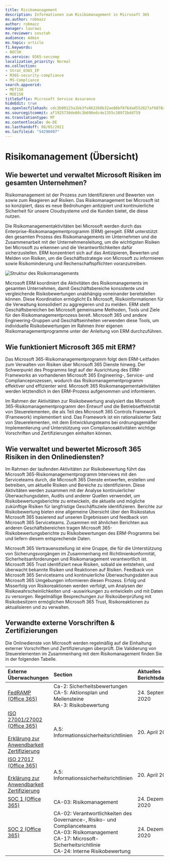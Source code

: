 ```yaml
---
title: Risikomanagement
description: Informationen zum Risikomanagement in Microsoft 365
ms.author: robmazz
author: robmazz
manager: laurawi
ms.reviewer: sosstah
audience: Admin
ms.topic: article
f1.keywords:
- NOCSH
ms.service: O365-seccomp
localization_priority: Normal
ms.collection:
- Strat_O365_IP
- M365-security-compliance
- MS-Compliance
search.appverid:
- MET150
- MOE150
titleSuffix: Microsoft Service Assurance
hideEdit: true
ms.openlocfilehash: cdc3b00123a1bb3fe862260b32ae08bf876dad552827af6878a9c65f4b33b75c
ms.sourcegitcommit: af1925730de60c3b698edc4e1355c38972bdd759
ms.translationtype: MT
ms.contentlocale: de-DE
ms.lasthandoff: 08/05/2021
ms.locfileid: "54290497"
---
```

# <a name="risk-management-overview"></a>Risikomanagement (Übersicht)

## <a name="how-does-microsoft-assess-and-manage-risk-across-the-enterprise"></a>Wie bewertet und verwaltet Microsoft Risiken im gesamten Unternehmen?

Risikomanagement ist der Prozess zum Identifizieren und Bewerten von sowie zum Reagieren auf Risiken. Das Risikomanagement bei Microsoft ist so konzipiert, dass es neue Bedrohungen antizipiert und kontinuierliche Sicherheit für unsere Cloudsysteme und die Kunden bietet, die diese nutzen.

Die Risikomanagementaktivitäten bei Microsoft werden durch das Enterprise-Risikomanagementprogramm (ERM) geregelt. ERM unterstützt den gesamten Prozess des Risikomanagements im Unternehmen und die Zusammenarbeit mit der Unternehmensleitung, um die wichtigsten Risiken bei Microsoft zu erkennen und die Verantwortlichkeiten dafür sicherzustellen. ERM konzentriert sich auf das Antizipieren, Bewerten und Melden von Risiken, um die Geschäftsstrategie von Microsoft zu informieren sowie Risikominderung und Rechenschaftspflichten voranzutreiben.

![Struktur des Risikomanagements](../media/assurance-risk-management-structure.png)

Microsoft ERM koordiniert die Aktivitäten des Risikomanagements im gesamten Unternehmen, damit Geschäftsbereiche konsistente und vergleichende Risikobewertungen unabhängig voneinander bereitstellen können. Diese Koordination ermöglicht Es Microsoft, Risikoinformationen für die Verwaltung konsolidiert zu aggregieren und zu melden. ERM stellt Geschäftsbereichen bei Microsoft gemeinsame Methoden, Tools und Ziele für den Risikomanagementprozess bereit. Microsoft 365 und andere Engineering-Gruppen und Geschäftseinheiten verwenden diese Tools, um individuelle Risikobewertungen im Rahmen ihrer eigenen Risikomanagementprogramme unter der Anleitung von ERM durchzuführen.

## <a name="how-does-microsoft-365-work-with-erm"></a>Wie funktioniert Microsoft 365 mit ERM?

Das Microsoft 365-Risikomanagementprogramm folgt dem ERM-Leitfaden zum Verwalten von Risiken über Microsoft 365 Dienste hinweg. Der Schwerpunkt des Programms liegt auf der Ausrichtung des ERM-Frameworks an vorhandenen Microsoft 365 Engineering-, Service- und Complianceprozessen, wodurch das Risikomanagementprogramm effektiver und effizienter wird. Microsoft 365 Risikomanagementaktivitäten werden letztendlich in den ERM-Prozess aufgenommen und informieren.

Im Rahmen der Aktivitäten zur Risikobewertung analysiert das Microsoft 365-Risikomanagementprogramm den Entwurf und die Betriebseffektivität von Steuerelementen, die als Teil des Microsoft 365 Controls Framework (Framework) implementiert sind. Das Framework ist ein rationalisierter Satz von Steuerelementen, mit dem Entwicklungsteams bei ordnungsgemäßer Implementierung und Unterstützung von Complianceaktivitäten wichtige Vorschriften und Zertifizierungen einhalten können.

## <a name="how-does-microsoft-365-manage-and-assess-risk-in-its-online-services"></a>Wie verwaltet und bewertet Microsoft 365 Risiken in den Onlinediensten?

Im Rahmen der laufenden Aktivitäten zur Risikobewertung führt das Microsoft 365-Risikomanagementprogramm Interviews mit den Serviceteams durch, die Microsoft 365 Dienste entwerfen, erstellen und betreiben, um aktuelle Risiken und Bereiche zu identifizieren. Diese Aktivitäten werden zusammen mit der Analyse kontinuierlicher Überwachungsdaten, Audits und anderer Quellen verwendet, um Risikobewertungsberichte zu entwickeln, die aktuelle und mögliche zukünftige Risiken für langfristige Geschäftsziele identifizieren. Berichte zur Risikobewertung bieten eine allgemeine Übersicht über den Risikostatus Microsoft 365 basierend auf unseren Ergebnissen und feedback von Microsoft 365 Serviceteams. Zusammen mit ähnlichen Berichten aus anderen Geschäftsbereichen tragen Microsoft 365-Risikobewertungsberichte zu Risikobewertungen des ERM-Programms bei und liefern diesem entsprechende Daten.

Microsoft 365 Vertrauensstellung ist eine Gruppe, die für die Unterstützung von Sicherungsvorgängen im Zusammenhang mit Richtlinienkonformität, Sicherheitsanforderungen und Risikomanagement verantwortlich ist. Microsoft 365 Trust identifiziert neue Risiken, sobald sie entstehen, und überwacht bekannte Risiken und Reaktionen auf Risiken. Feedback von Microsoft 365 Serviceteams und kontinuierliche Überwachungsdaten aus Microsoft 365 Umgebungen informieren diesen Prozess. Erfolg und Misserfolg von Risikoreaktionen werden verfolgt, um Analysen der Risikowahrscheinlichkeiten und -auswirkungen zu entwickeln und mit Daten zu versorgen. Regelmäßige Besprechungen zur Risikoüberprüfung mit Risikobesitzern ermöglichen Microsoft 365 Trust, Risikoreaktionen zu aktualisieren und zu verwalten.

## <a name="related-external-regulations--certifications"></a>Verwandte externe Vorschriften & Zertifizierungen

Die Onlinedienste von Microsoft werden regelmäßig auf die Einhaltung externer Vorschriften und Zertifizierungen überprüft. Die Validierung von Steuerelementen im Zusammenhang mit dem Risikomanagement finden Sie in der folgenden Tabelle.

| **Externe Überwachungen** | **Section** | **Aktuelles Berichtsdatum** |
|:--------------------|:------------|:-----------------------|
| [FedRAMP (Office 365)](https://compliance.microsoft.com/compliancemanager) | Ca-2: Sicherheitsbewertungen <br> CA-5: Aktionsplan und Meilensteine <br> RA-3: Risikobewertung | 24. September 2020 |
| [ISO 27001/27002 (Office 365)](https://servicetrust.microsoft.com/ViewPage/MSComplianceGuideV3?command=Download&downloadType=Document&downloadId=8d625374-4f2d-49f8-9d37-a4281ba98222&tab=7027ead0-3d6b-11e9-b9e1-290b1eb4cdeb&docTab=7027ead0-3d6b-11e9-b9e1-290b1eb4cdeb_ISO_Reports) <br><br> [Erklärung zur Anwendbarkeit](https://servicetrust.microsoft.com/ViewPage/MSComplianceGuideV3?command=Download&downloadType=Document&downloadId=c0df4ce8-c77e-4183-84eb-c8688470d8b1&tab=7027ead0-3d6b-11e9-b9e1-290b1eb4cdeb&docTab=7027ead0-3d6b-11e9-b9e1-290b1eb4cdeb_ISO_Reports) <br> [Zertifizierung](https://servicetrust.microsoft.com/ViewPage/MSComplianceGuideV3?command=Download&downloadType=Document&downloadId=1e84a14a-2468-45ac-9412-5e53250d57ec&tab=7027ead0-3d6b-11e9-b9e1-290b1eb4cdeb&docTab=7027ead0-3d6b-11e9-b9e1-290b1eb4cdeb_ISO_Reports) | A.5: Informationssicherheitsrichtlinien | 20. April 2021 |
| [ISO 27017 (Office 365)](https://servicetrust.microsoft.com/ViewPage/MSComplianceGuideV3?command=Download&downloadType=Document&downloadId=8d625374-4f2d-49f8-9d37-a4281ba98222&tab=7027ead0-3d6b-11e9-b9e1-290b1eb4cdeb&docTab=7027ead0-3d6b-11e9-b9e1-290b1eb4cdeb_ISO_Reports) <br><br> [Erklärung zur Anwendbarkeit](https://servicetrust.microsoft.com/ViewPage/MSComplianceGuideV3?command=Download&downloadType=Document&downloadId=c0df4ce8-c77e-4183-84eb-c8688470d8b1&tab=7027ead0-3d6b-11e9-b9e1-290b1eb4cdeb&docTab=7027ead0-3d6b-11e9-b9e1-290b1eb4cdeb_ISO_Reports) <br> [Zertifizierung](https://servicetrust.microsoft.com/ViewPage/MSComplianceGuideV3?command=Download&downloadType=Document&downloadId=70de0999-5451-43a3-9ef4-761e8fbfb1a3&tab=7027ead0-3d6b-11e9-b9e1-290b1eb4cdeb&docTab=7027ead0-3d6b-11e9-b9e1-290b1eb4cdeb_ISO_Reports) | A.5: Informationssicherheitsrichtlinien | 20. April 2021 |
| [SOC 1 (Office 365)](https://servicetrust.microsoft.com/ViewPage/MSComplianceGuideV3?command=Download&downloadType=Document&downloadId=90df3f9c-3aaf-4dbf-99d0-ca9f2991721b&tab=7027ead0-3d6b-11e9-b9e1-290b1eb4cdeb&docTab=7027ead0-3d6b-11e9-b9e1-290b1eb4cdeb_SOC_%2F_SSAE_16_Reports) | CA-03: Risikomanagement | 24. Dezember 2020 |
| [SOC 2 (Office 365)](https://servicetrust.microsoft.com/ViewPage/MSComplianceGuideV3?command=Download&downloadType=Document&downloadId=a73c1738-7892-42b7-acd3-87b6371c53f6&tab=7027ead0-3d6b-11e9-b9e1-290b1eb4cdeb&docTab=7027ead0-3d6b-11e9-b9e1-290b1eb4cdeb_SOC_%2F_SSAE_16_Reports) | CA-02: Verantwortlichkeiten des Governance-, Risiko- und Complianceteams <br> CA-03: Risikomanagement <br> CA-17: Microsoft-Sicherheitsrichtlinie <br> CA-24: Interne Risikobewertung | 24. Dezember 2020 |

